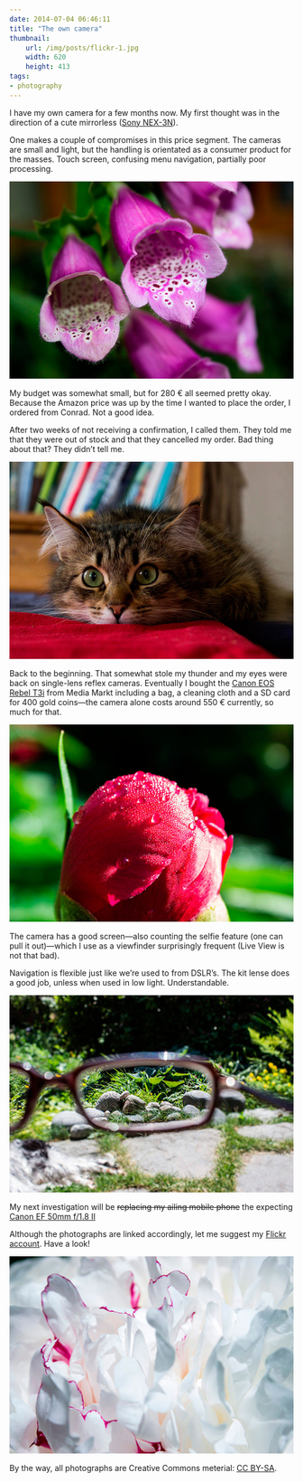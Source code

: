 ```yaml
---
date: 2014-07-04 06:46:11
title: "The own camera"
thumbnail:
    url: /img/posts/flickr-1.jpg
    width: 620
    height: 413
tags:
- photography
---
```

I have my own camera for a few months now. My first thought was in the direction of a cute mirrorless ([Sony NEX-3N](http://www.amazon.com/Sony-NEX-3NL-Compact-Interchangeable-Digital/dp/B00BF9MUBM)).

One makes a couple of compromises in this price segment. The cameras are small and light, but the handling is orientated as a consumer product for the masses. Touch screen, confusing menu navigation, partially poor processing.

<a href="https://www.flickr.com/photos/kleinfreund/14366190156/"><img src="/img/posts/flickr-1.jpg" alt="Foxglove" width="620" height="349"></a>

My budget was somewhat small, but for 280 € all seemed pretty okay. Because the Amazon price was up by the time I wanted to place the order, I ordered from Conrad. Not a good idea.

After two weeks of not receiving a confirmation, I called them. They told me that they were out of stock and that they cancelled my order. Bad thing about that? They didn’t tell me.

<a href="https://www.flickr.com/photos/kleinfreund/14032864382/"><img src="/img/posts/flickr-2.jpg" alt="Eva — Siberean Forest Cat" width="620" height="349"></a>

Back to the beginning. That somewhat stole my thunder and my eyes were back on single-lens reflex cameras. Eventually I bought the [Canon EOS Rebel T3i](http://www.amazon.com/Canon-Digital-Imaging-18-55mm-3-5-5-6/dp/B004J3V90Y) from Media Markt including a bag, a cleaning cloth and a SD card for 400 gold coins—the camera alone costs around 550 € currently, so much for that.

<a href="https://www.flickr.com/photos/kleinfreund/14274453544/"><img src="/img/posts/flickr-3.jpg" alt="Peony (red)" width="620" height="349"></a>

The camera has a good screen—also counting the selfie feature (one can pull it out)—which I use as a viewfinder surprisingly frequent (Live View is not that bad).

Navigation is flexible just like we’re used to from DSLR’s. The kit lense does a good job, unless when used in low light. Understandable.

<a href="https://www.flickr.com/photos/kleinfreund/14522077401/"><img src="/img/posts/flickr-4.jpg" alt="The garden through glasses" width="620" height="349"></a>

My next investigation will be <s>replacing my ailing mobile phone</s> the expecting [Canon EF 50mm f/1.8 II](http://www.amazon.com/Canon-50mm-1-8-Camera-Lens/dp/B00007E7JU)

Although the photographs are linked accordingly, let me suggest my [Flickr account](https://www.flickr.com/photos/kleinfreund). Have a look!

<a href="https://www.flickr.com/photos/kleinfreund/14349218616/"><img src="/img/posts/flickr-5.jpg" alt="Peony (white)" width="620" height="349"></a>

By the way, all photographs are Creative Commons meterial: [CC BY-SA](http://creativecommons.org/licenses/by-sa/3.0/).
